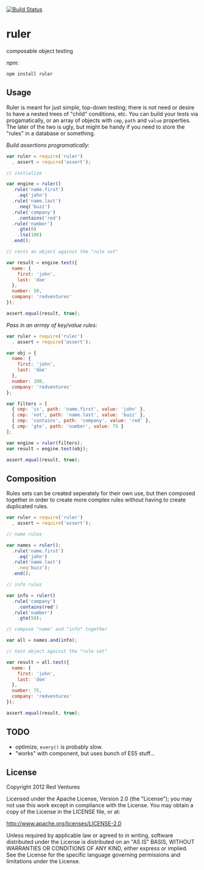  [![Build Status](https://secure.travis-ci.org/RedVentures/ruler.png?branch=master)](http://travis-ci.org/RedVentures/ruler)

# ruler

composable object testing

*npm:*

```shell
npm install ruler
```

## Usage

Ruler is meant for just simple, top-down testing; there is not need or desire to have a nested trees of "child" conditions, etc. You can build your tests via progamatically, or an array of objects with `cmp`, `path` and `value` properties. The later of the two is ugly, but might be handy if you need to store the "rules" in a database or something.

*Build assertions programatically:*

```javascript
var ruler = require('ruler')
  , assert = require('assert');

// initialize

var engine = ruler()
  .rule('name.first')
    .eq('john')
  .rule('name.last')
    .neq('buzz')
  .rule('company')
    .contains('red')
  .rule('number')
    .gte(0)
    .lte(100)
  .end();

// rests an object against the "rule set"

var result = engine.test({
  name: {
    first: 'john',
    last: 'doe'
  },
  number: 50,
  company: 'redventures'
});

assert.equal(result, true);
```

*Pass in an arrray of key/value rules:*

```javascript
var ruler = require('ruler')
  , assert = require('assert');

var obj = {
  name: {
    first: 'john',
    last: 'doe'
  },
  number: 100,
  company: 'redventures'
};

var filters = [
  { cmp: 'is', path: 'name.first', value: 'john' },
  { cmp: 'not', path: 'name.last', value: 'buzz' },
  { cmp: 'contains', path: 'company', value: 'red' },
  { cmp: 'gte', path: 'number', value: 75 }
];

var engine = ruler(filters);
var result = engine.test(obj);

assert.equal(result, true);
```

## Composition
Rules sets can be created seperately for their own use, but then composed together in order to create more complex rules without having to create duplicated rules. 

```javascript
var ruler = require('ruler')
  , assert = require('assert');

// name rules

var names = ruler();
  .rule('name.first')
    .eq('john')
  .rule('name.last')
    .neq'buzz');
  .end();

// info rules

var info = ruler()
  .rule('company')
    .contains(red')
  .rule('number')
    .gte(50);

// compose "name" and "info" together

var all = names.and(info);

// test object against the "rule set"

var result = all.test({
  name: {
    first: 'john',
    last: 'doe'
  },
  number: 75,
  company: 'redventures'
});

assert.equal(result, true);
```

## TODO

  - optimize, `every()` is probably slow.
  - "works" with component, but uses bunch of ES5 stuff...


## License

Copyright 2012 Red Ventures

Licensed under the Apache License, Version 2.0 (the "License");
you may not use this work except in compliance with the License.
You may obtain a copy of the License in the LICENSE file, or at:

http://www.apache.org/licenses/LICENSE-2.0

Unless required by applicable law or agreed to in writing, software
distributed under the License is distributed on an "AS IS" BASIS,
WITHOUT WARRANTIES OR CONDITIONS OF ANY KIND, either express or implied.
See the License for the specific language governing permissions and
limitations under the License.